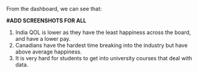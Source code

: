From the dashboard, we can see that:

**#ADD SCREENSHOTS FOR ALL**

1. India QOL is lower as they have the least happiness across the board, and have a lower pay.
2. Canadians have the hardest time breaking into the industry but have above average happiness.
3. It is very hard for students to get into university courses that deal with data.
